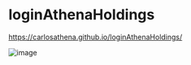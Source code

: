 # loginAthenaHoldings

https://carlosathena.github.io/loginAthenaHoldings/

![image](https://user-images.githubusercontent.com/119626823/214967321-6088c669-2938-4468-bfd3-d92a2b567dc6.png)
